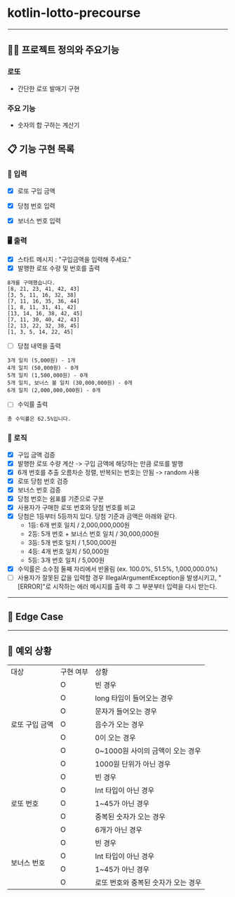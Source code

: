 # kotlin-lotto-precourse

<hr style="border: 1.5px solid white;">

## 🧑‍💻 프로젝트 정의와 주요기능

### 로또

- 간단한 로또 발매기 구현

### 주요 기능

- 숫자의 합 구하는 계산기

## 📋 기능 구현 목록

### 🙋 입력

- [X] 로또 구입 금액
- [X] 당첨 번호 입력
- [X] 보너스 번호 입력


### 🖥 출력

- [X] 스타트 메시지 : "구입금액을 입력해 주세요."
- [X] 발행한 로또 수량 및 번호를 출력
```
8개를 구매했습니다.
[8, 21, 23, 41, 42, 43]
[3, 5, 11, 16, 32, 38]
[7, 11, 16, 35, 36, 44]
[1, 8, 11, 31, 41, 42]
[13, 14, 16, 38, 42, 45]
[7, 11, 30, 40, 42, 43]
[2, 13, 22, 32, 38, 45]
[1, 3, 5, 14, 22, 45]
```
- [ ] 당첨 내역을 출력
```
3개 일치 (5,000원) - 1개
4개 일치 (50,000원) - 0개
5개 일치 (1,500,000원) - 0개
5개 일치, 보너스 볼 일치 (30,000,000원) - 0개
6개 일치 (2,000,000,000원) - 0개

```
- [ ] 수익률 출력
```
총 수익률은 62.5%입니다.
```
### 🌈 로직

- [X] 구입 금액 검증
- [X] 발행한 로또 수량 계산 -> 구입 금액에 해당하는 만큼 로또를 발행
- [X] 6개 번호를 추출 오름차순 정렬, 반복되는 번호는 안됨 -> random 사용
- [X] 로또 당첨 번호 검증
- [X] 보너스 번호 검증
- [X] 당첨 번호는 쉼표를 기준으로 구분
- [X] 사용자가 구매한 로또 번호와 당첨 번호를 비교
- [X] 당첨은 1등부터 5등까지 있다. 당첨 기준과 금액은 아래와 같다.
  - 1등: 6개 번호 일치 / 2,000,000,000원
  - 2등: 5개 번호 + 보너스 번호 일치 / 30,000,000원
  - 3등: 5개 번호 일치 / 1,500,000원
  - 4등: 4개 번호 일치 / 50,000원
  - 5등: 3개 번호 일치 / 5,000원
- [X] 수익률은 소수점 둘째 자리에서 반올림  (ex. 100.0%, 51.5%, 1,000,000.0%)
- [ ] 사용자가 잘못된 값을 입력할 경우 IllegalArgumentException을 발생시키고, "[ERROR]"로 시작하는 에러 메시지를 출력 후 그 부분부터 입력을 다시 받는다.

<hr style="border: 1px solid white;">


## 🤔 Edge Case


<hr style="border: 1px solid white;">

## 🚫 예외 상황
<table>
   <tr>
      <td>대상</td>
      <td>구현 여부</td>
      <td>상황</td>
   </tr>
    <tr>
      <td rowspan="7">로또 구입 금액</td>
      <td>O</td>
      <td>빈 경우</td>
    </tr>
    <tr>
      <td>O</td>
      <td>long 타입이 들어오는 경우</td>
    </tr>
    <tr>
      <td>O</td>
      <td>문자가 들어오는 경우</td>
    </tr>
    <tr>
      <td>O</td>
      <td>음수가 오는 경우</td>
    </tr>
    <tr>
      <td>O</td>
      <td>0이 오는 경우</td>
    </tr>
    <tr>
      <td>O</td>
      <td>0~1000원 사이의 금액이 오는 경우</td>
    </tr>
    <tr>
      <td>O</td>
      <td>1000원 단위가 아닌 경우</td>
    </tr>
    <tr>
      <td rowspan="5">로또 번호</td>
      <td>O</td>
      <td>빈 경우</td>
    </tr>
  <tr>
      <td>O</td>
      <td>Int 타입이 아닌 경우</td>
    </tr>
    <tr>
      <td>O</td>
      <td>1~45가 아닌 경우</td>
    </tr>
    <tr>
      <td>O</td>
      <td>중복된 숫자가 오는 경우</td>
    </tr>
 <tr>
      <td>O</td>
      <td>6개가 아닌 경우</td>
    </tr>
    <tr>
      <td rowspan="4">보너스 번호</td>
      <td>O</td>
      <td>빈 경우</td>
    </tr>
 <tr>
      <td>O</td>
      <td>Int 타입이 아닌 경우</td>
    </tr>
    <tr>
      <td>O</td>
      <td>1~45가 아닌 경우</td>
    </tr>
<tr>
      <td>O</td>
      <td>로또 번호와 중복된 숫자가 오는 경우</td>
    </tr>
</table>
